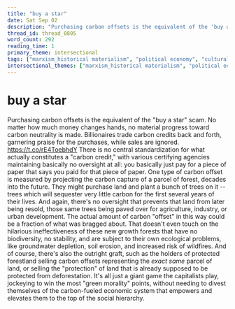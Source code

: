 ```yaml
---
title: "buy a star"
date: Sat Sep 02
description: "Purchasing carbon offsets is the equivalent of the 'buy a star' scam."
thread_id: thread_0805
word_count: 292
reading_time: 1
primary_theme: intersectional
tags: ["marxism_historical materialism", "political economy", "cultural criticism"]
intersectional_themes: ["marxism_historical materialism", "political economy", "cultural criticism"]
---
```


# buy a star

Purchasing carbon offsets is the equivalent of the "buy a star" scam. No matter how much money changes hands, no material progress toward carbon neutrality is made. Billionaires trade carbon credits back and forth, garnering praise for the purchases, while sales are ignored. https://t.co/rE4ToebhdY There is no central standardization for what actually constitutes a "carbon credit," with various certifying agencies maintaining basically no oversight at all: you basically just pay for a piece of paper that says you paid for that piece of paper. One type of carbon offset is measured by projecting the carbon capture of a parcel of forest, decades into the future. They might purchase land and plant a bunch of trees on it -- trees which will sequester very little carbon for the first several years of their lives. And again, there's no oversight that prevents that land from later being resold, those same trees being paved over for agriculture, industry, or urban development. The actual amount of carbon "offset" in this way could be a fraction of what was bragged about. That doesn't even touch on the hilarious ineffectiveness of these new growth forests that have no biodiversity, no stability, and are subject to their own ecological problems, like groundwater depletion, soil erosion, and increased risk of wildfires. And of course, there's also the outright graft, such as the holders of protected forestland selling carbon offsets representing the *exact same* parcel of land, or selling the "protection" of land that is already supposed to be protected from deforestation. It's all just a giant game the capitalists play, jockeying to win the most "green morality" points, without needing to divest themselves of the carbon-fueled economic system that empowers and elevates them to the top of the social hierarchy.
